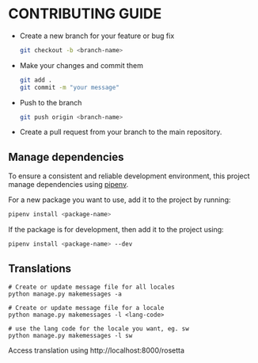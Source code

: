 # CONTRIBUTING GUIDE

- Create a new branch for your feature or bug fix

  ```bash
  git checkout -b <branch-name>
  ```

- Make your changes and commit them

  ```bash
  git add .
  git commit -m "your message"
  ```

- Push to the branch

  ```bash
  git push origin <branch-name>
  ```

- Create a pull request from your branch to the main repository.

## Manage dependencies

To ensure a consistent and reliable development environment, this project manage dependencies using [pipenv](https://pypi.org/project/pipenv/).

For a new package you want to use, add it to the project by running:

```bash
pipenv install <package-name>
```

If the package is for development, then add it to the project using:

```bash
pipenv install <package-name> --dev
```

## Translations

```
# Create or update message file for all locales
python manage.py makemessages -a

# Create or update message file for a locale
python manage.py makemessages -l <lang-code>

# use the lang code for the locale you want, eg. sw
python manage.py makemessages -l sw
```

Access translation using http://localhost:8000/rosetta
